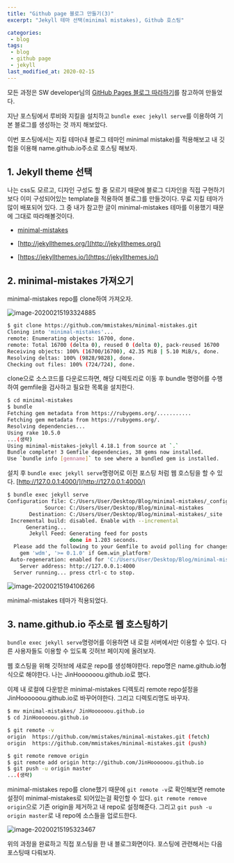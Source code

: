 ```yaml
---
title: "Github page 블로그 만들기(3)"
excerpt: "Jekyll 테마 선택(minimal mistakes), Github 호스팅"

categories:
 - blog
tags:
 - blog
 - github page
 - jekyll
last_modified_at: 2020-02-15
---
```




모든 과정은 SW developer님의 [GitHub Pages 블로그 따라하기](https://devinlife.com/howto/)를 참고하여 만들었다.

지난 포스팅에서 루비와 지킬을 설치하고 `bundle exec jekyll serve`를 이용하여 기본 블로그를 생성하는 것 까지 해보았다.

이번 포스팅에서는 지킬 테마(내 블로그 테마인 minimal mistake)를 적용해보고 내 깃헙을 이용해 name.github.io주소로 호스팅 해보자.

## 1. Jekyll theme 선택

나는 css도 모르고, 디자인 구성도 할 줄 모르기 때문에 블로그 디자인을 직접 구현하기보다 이미 구성되어있는 template을 적용하여 블로그를 만들것이다. 무료 지킬 테마가 많이 배포되어 있다. 그 중 내가 참고한 글이 minimal-mistakes 테마를 이용했기 때문에 그대로 따라해볼것이다.

*  [minimal-mistakes](https://github.com/mmistakes/minimal-mistakes) 

* [http://jekyllthemes.org/](http://jekyllthemes.org/)
* [https://jekyllthemes.io/](https://jekyllthemes.io/)



## 2. minimal-mistakes 가져오기

minimal-mistakes repo를 clone하여 가져오자.

![image-20200215193324885]({{site.url}}/assets/images/2020-02-15-making-blog-3-clone-minimal-mistakes-repo.png)

```bash
$ git clone https://github.com/mmistakes/minimal-mistakes.git
Cloning into 'minimal-mistakes'...
remote: Enumerating objects: 16700, done.
remote: Total 16700 (delta 0), reused 0 (delta 0), pack-reused 16700
Receiving objects: 100% (16700/16700), 42.35 MiB | 5.10 MiB/s, done.
Resolving deltas: 100% (9828/9828), done.
Checking out files: 100% (724/724), done.
```

clone으로 소스코드를 다운로드하면, 해당 디렉토리로 이동 후 bundle 명령어를 수행하여 gemfile을 검사하고 필요한 목록을 설치한다.

```bash
$ cd minimal-mistakes
$ bundle
Fetching gem metadata from https://rubygems.org/...........
Fetching gem metadata from https://rubygems.org/.
Resolving dependencies...
Using rake 10.5.0
...(생략)
Using minimal-mistakes-jekyll 4.18.1 from source at `.`
Bundle complete! 3 Gemfile dependencies, 38 gems now installed.
Use `bundle info [gemname]` to see where a bundled gem is installed.
```

설치 후 `bundle exec jekyll serve`명령어로 이전 포스팅 처럼 웹 호스팅을 할 수 있다. [http://127.0.0.1:4000/](http://127.0.0.1:4000/)

```bash
$ bundle exec jekyll serve
Configuration file: C:/Users/User/Desktop/Blog/minimal-mistakes/_config.yml
            Source: C:/Users/User/Desktop/Blog/minimal-mistakes
       Destination: C:/Users/User/Desktop/Blog/minimal-mistakes/_site
 Incremental build: disabled. Enable with --incremental
      Generating...
       Jekyll Feed: Generating feed for posts
                    done in 1.203 seconds.
  Please add the following to your Gemfile to avoid polling for changes:
    gem 'wdm', '>= 0.1.0' if Gem.win_platform?
 Auto-regeneration: enabled for 'C:/Users/User/Desktop/Blog/minimal-mistakes'
    Server address: http://127.0.0.1:4000
  Server running... press ctrl-c to stop.
```

![image-20200215194106266]({{site.url}}/assets/images/2020-02-15-making-blog-3-check-theme-to-sample-blog.png)

minimal-mistakes 테마가 적용되었다.



## 3. name.github.io 주소로 웹 호스팅하기

`bundle exec jekyll serve`명령어를 이용하면 내 로컬 서버에서만 이용할 수 있다. 다른 사용자들도 이용할 수 있도록 깃허브 페이지에 올려보자.

웹 호스팅을 위해 깃허브에 새로운 repo를 생성해야한다. repo명은 name.github.io형식으로 해야한다. 나는 JinHoooooou.github.io로 했다.

이제 내 로컬에 다운받은 minimal-mistakes 디렉토리 remote repo설정을 JinHoooooou.github.io로 바꾸어야한다. 그리고 디렉토리명도 바꾸자.

```bash
$ mv minimal-mistakes/ JinHoooooou.github.io
$ cd JinHoooooou.github.io

$ git remote -v
origin  https://github.com/mmistakes/minimal-mistakes.git (fetch)
origin  https://github.com/mmistakes/minimal-mistakes.git (push)

$ git remote remove origin
$ git remote add origin http://github.com/JinHoooooou.github.io
$ git push -u origin master
...(생략)
```

minimal-mistakes repo를 clone했기 때문에 `git remote -v`로 확인해보면 remote 설정이 minimal-mistakes로 되어있는걸 확인할 수 있다. `git remote remove origin`으로 기존 origin을 제거하고 내 repo로 설정해준다. 그리고 `git push -u origin master`로 내 repo에 소스들을 업로드한다.

![image-20200215195323467]({{site.url}}/assets/images/2020-02-15-making-blog-3-my-blog.png)

위의 과정을 완료하고 직접 포스팅을 한 내 블로그화면이다. 포스팅에 관련해서는 다음 포스팅때 다뤄보자.